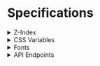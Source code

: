 # Specifications

<details>
<summary>Z-Index</summary>
<div>

| Z-Index | Entity | Path |
| --: | --- | --- |
| 1031 | nprogress { bar, spinner }  | [`/node_modules/nprogress/nprogress.css>#nprogress .bar`](/node_modules/nprogress/nprogress.css), [`/node_modules/nprogress/nprogress.css>#nprogress .spinner`](/node_modules/nprogress/nprogress.css) |
| 129 | header logo | [`header.scss>.header-logo img`](/src/lib/stylesheets/header/header.scss) |
| 128 | header title | [`header.scss>.header-logo::after`](/src/lib/stylesheets/header/header.scss) |
| 127 | header, header bg | [`header.scss>header, .header-bg`](/src/lib/stylesheets/header/header.scss) |
| 126 | footer | [`footer.scss>footer`](/src/lib/stylesheets/footer.scss) |
| 42 | sharing dropdown menu | [`share_button.scss>ul &.menu`](/src/lib/stylesheets/blog/share_button.scss) |
| -1 | bg wallpaper | [`global.css>html::before`](/static/stylesheets/global.css) |
| -1 | unconfirmed fixed element | [`layout.scss>#bg`](/src/lib/stylesheets/layout.scss) |

---

</div>
</details>

<details>
<summary>CSS Variables</summary>
<div>

| Name | Description | Usable area |
| --: | --- | --- |
| `--max-vh001` | viewport max height ever * 0.01 (realtime update) | all |
| `--rt-vh001` | viewport height ever * 0.01 (realtime update) | all |

---

</div>
</details>

<details>
<summary>Fonts</summary>
<div>

Default font weight is `500`.

**Use the Sass mixin `bold` to make the text bold.**

- [Kiwi Maru](#kiwi-maru)
- [Source Code Pro](#source-code-pro)
- [Kaisei Decol](#kaisei-decol)

---

## `'Kiwi Maru'`

<!-- - Light: `300`
- Regular: `400` -->
- Medium: `500`

**Do not use**: `100`, `200`, `300`, `400`, `600`, `700`, `800`, `900`, `normal`, `bold`, `lighter`, `bolder`

## `'Source Code Pro'`

Use the Sass mixin `source-code-pro` to apply the font.

<!-- - ExtraLight: `200`
- Light: `300`
- Regular: `400` -->
- Medium: `500`
<!-- - SemiBold: `600`
- Bold: `700`
- ExtraBold: `800`
- Black: `900` -->

**Do not use**: `100`, `200`, `300`, `400`, `600`, `700`, `800`, `900`, `normal`, `bold`, `lighter`, `bolder`

## `'Kaisei Decol'`

Use the Sass mixin `kaisei-decol` to apply the font.

<!-- - Regular: `400`
- Medium: `500` -->
- Bold: `700`

**Must specify the `font-weight` to `700`**

---

</div>
</details>

<details>
<summary>API Endpoints</summary>
<div>

- [Articles](#articles---get-apiarticles) (`/api/articles`)
- [Article Tags](#article-tags---get-apiarticlestags) (`/api/articles/tags`)
- [Article Thumbnail Image Formats](#article-thumbnail-image-formats---get-apiarticlesthumbnail-imgs) (`/api/articles/thumbnail-imgs`)

## Articles - `GET /api/articles`

Returns a list of blog articles.

### Query Parameters

| Name | Type | Description | Default |
| --- | --- | --- | --- |
| `l` | `number?` | Limit the number of articles to return. `0` means no limit. | `0` |
| `t` | `string[]?` | Filter articles by tags. Example: `t=tag1,tag2` | - |
| `indexed` | `boolean?` | Whether to return indexed articles only. | `false` |

### Response Body

`ArticleMetadata[]` (`/src/lib/scripts/types.ts`)

- `[]` (`object[]`) - The list of articles.
	- `published` (`boolean`) - Whether the article is published.
	- `indexed` (`boolean`) - Whether the article is indexed.
	- `title` (`string`) - The title of the article.
	- `desc` (`string | null`) - The description of the article.
	- `tags` (`string[] | null`) - The list of tags of the article.
	- `slug` (`string?`) - The slug of the article. Its type is an optional string but it always exists.

#### Example

```json
[
  {
    "published": true,
    "indexed": true,
    "title": "2024年の抱負",
    "desc": "気づいたらもう今年で高3です。今年のうちに決断しなければならないことが山ほどありそうで狂う。",
    "tags": [
      "抱負",
      "新年"
    ],
    "slug": "20240101"
  },
  {
    "published": true,
    "indexed": true,
    "title": "ブログ的なものを作った",
    "desc": "3ヶ月くらい開発してたブログがやっと形になったはなし。とりあえずの最初の記事。",
    "tags": [
      "ブログ",
      "web開発",
      "svelte"
    ],
    "slug": "20231215"
  },
  {
    "published": true,
    "indexed": false,
    "title": "記事の書式(?)について",
    "desc": "この記事はテスト記事です。",
    "tags": [
      "first",
      "test"
    ],
    "slug": "20230917_test"
  }
]
```

## Article Tags - `GET /api/articles/tags`

Returns a list of tags of valid(published and indexed) blog articles.

### Response Body

`ArticleTagWithCount[]` (`/src/lib/scripts/types.ts`)

- `[]` (`object[]`) - The list of tags.
	- `tag` (`string`) - The tag name.
	- `count` (`number`) - The number of articles that have the tag.


#### Example

```json
[
  {
    "tag": "svelte",
    "count": 1
  },
  {
    "tag": "web開発",
    "count": 1
  },
  {
    "tag": "ブログ",
    "count": 1
  },
  {
    "tag": "新年",
    "count": 1
  },
  {
    "tag": "抱負",
    "count": 1
  }
]
```

## Article Thumbnail Image Formats - `GET /api/articles/thumbnail-imgs`

Returns a list of articles that have a thumbnail image with the image file format.

### Response Body

`ArticleThumbnailImgFmts` (`/src/lib/scripts/types.ts`)

- `{}` (`object`) - The list of articles that have a thumbnail image with the image file format.
	- `[slug]` (`string`) - The thumbnail image file format of the article of this field name.

#### Example

```json
{
  "20231215": "webp",
  "20240101": "webp",
  "20230917_test": "webp"
}
```

---

</div>
</details>
